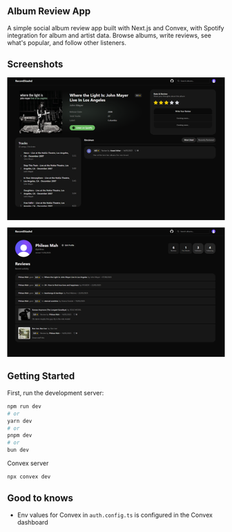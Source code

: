 ## Album Review App

A simple social album review app built with Next.js and Convex, with Spotify integration for album and artist data. Browse albums, write reviews, see what's popular, and follow other listeners.

## Screenshots

![Album page](images/album-page.png)

![Profile page](images/profile-page.png)

## Getting Started

First, run the development server:

```bash
npm run dev
# or
yarn dev
# or
pnpm dev
# or
bun dev
```
Convex server
```bash
npx convex dev
```

## Good to knows 
- Env values for Convex in `auth.config.ts` is configured in the Convex dashboard